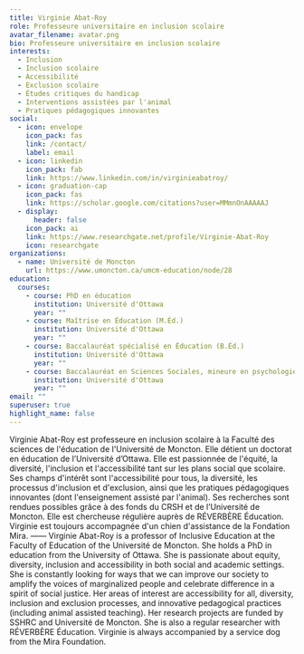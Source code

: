 ```yaml
---
title: Virginie Abat-Roy
role: Professeure universitaire en inclusion scolaire
avatar_filename: avatar.png
bio: Professeure universitaire en inclusion scolaire
interests:
  - Inclusion
  - Inclusion scolaire
  - Accessibilité
  - Exclusion scolaire
  - Études critiques du handicap
  - Interventions assistées par l'animal
  - Pratiques pédagogiques innovantes
social:
  - icon: envelope
    icon_pack: fas
    link: /contact/
    label: email
  - icon: linkedin
    icon_pack: fab
    link: https://www.linkedin.com/in/virginieabatroy/
  - icon: graduation-cap
    icon_pack: fas
    link: https://scholar.google.com/citations?user=MMmnOnAAAAAJ
  - display:
      header: false
    icon_pack: ai
    link: https://www.researchgate.net/profile/Virginie-Abat-Roy
    icon: researchgate
organizations:
  - name: Université de Moncton
    url: https://www.umoncton.ca/umcm-education/node/28
education:
  courses:
    - course: PhD en éducation
      institution: Université d'Ottawa
      year: ""
    - course: Maîtrise en Éducation (M.Éd.)
      institution: Université d'Ottawa
      year: ""
    - course: Baccalauréat spécialisé en Éducation (B.Éd.)
      institution: Université d'Ottawa
      year: ""
    - course: Baccalauréat en Sciences Sociales, mineure en psychologie (B.Sc.Soc.)
      institution: Université d'Ottawa
      year: ""
email: ""
superuser: true
highlight_name: false
---
```

Virginie Abat-Roy est professeure en inclusion scolaire à la Faculté des sciences de l'éducation de l'Université de Moncton. Elle détient un doctorat en éducation de l’Université d’Ottawa. Elle est passionnée de l'équité, la diversité, l'inclusion et l'accessibilité tant sur les plans social que scolaire. Ses champs d'intérêt sont l'accessibilité pour tous, la diversité, les processus d'inclusion et d'exclusion, ainsi que les pratiques pédagogiques innovantes (dont l'enseignement assisté par l'animal). Ses recherches sont rendues possibles grâce à des fonds du CRSH et de l’Université de Moncton. Elle est chercheuse régulière auprès de RÉVERBÈRE Éducation. Virginie est toujours accompagnée d'un chien d'assistance de la Fondation Mira. 
——
Virginie Abat-Roy is a professor of Inclusive Education at the Faculty of Education of the Université de Moncton. She holds a PhD in education from the University of Ottawa. She is passionate about equity, diversity, inclusion and accessibility in both social and academic settings. She is constantly looking for ways that we can improve our society to amplify the voices of marginalized people and celebrate difference in a spirit of social justice. Her areas of interest are accessibility for all, diversity, inclusion and exclusion processes, and innovative pedagogical practices (including animal assisted teaching). Her research projects are funded by SSHRC and Université de Moncton. She is also a regular researcher with RÉVERBÈRE Éducation. Virginie is always accompanied by a service dog from the Mira Foundation.